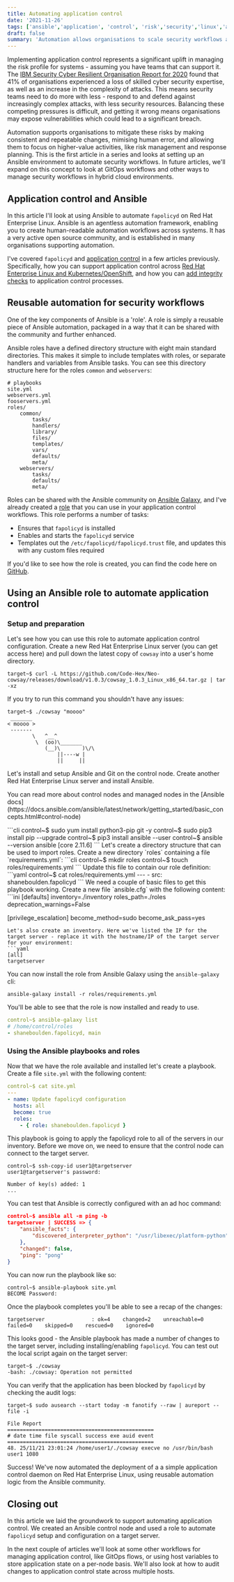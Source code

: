 ```yaml
---
title: Automating application control
date: '2021-11-26'
tags: ['ansible','application', 'control', 'risk','security','linux','automation']
draft: false
summary: 'Automation allows organisations to scale security workflows across hybrid cloud environments. In this article I take a closer look at automating application control, and how you can use Ansible roles to create reusable automation content.'
---
```


Implementing application control represents a significant uplift in managing the risk profile for systems - assuming you have teams that can support it. The [IBM Security Cyber Resilient Organisation Report for 2020](https://www.ibm.com/security/digital-assets/soar/cyber-resilient-organization-report/) found that 41% of organisations experienced a loss of skilled cyber security expertise, as well as an increase in the complexity of attacks. This means security teams need to do more with less - respond to and defend against increasingly complex attacks, with less security resources. Balancing these competing pressures is difficult, and getting it wrong means organisations may expose vulnerabilities which could lead to a significant breach.

Automation supports organisations to mitigate these risks by making consistent and repeatable changes, mimising human error, and allowing them to focus on higher-value activities, like risk management and response planning. This is the first article in a series and looks at setting up an Ansible environment to automate security workflows. In future articles, we'll expand on this concept to look at GitOps workflows and other ways to manage security workflows in hybrid cloud environments.

## Application control and Ansible
In this article I'll look at using Ansible to automate `fapolicyd` on Red Hat Enterprise Linux. Ansible is an agentless automation framework, enabling you to create human-readable automation workflows across systems. It has a very active open source community, and is established in many organisations supporting automation.

I've covered `fapolicyd` and [application control](https://www.cyber.gov.au/acsc/view-all-content/publications/implementing-application-control) in a few articles previously. Specifically, how you can support application control across [Red Hat Enterprise Linux and Kubernetes/OpenShift](/blog/app-control-for-everyone), and how you can [add integrity checks](/blog/fapolicyd-integrity) to application control processes.

## Reusable automation for security workflows

One of the key components of Ansible is a 'role'. A role is simply a reusable piece of Ansible automation, packaged in a way that it can be shared with the community and further enhanced.

Ansible roles have a defined directory structure with eight main standard directories. This makes it simple to include templates with roles, or separate handlers and variables from Ansible tasks. You can see this directory structure here for the roles `common` and `webservers`:
```cli
# playbooks
site.yml
webservers.yml
fooservers.yml
roles/
    common/
        tasks/
        handlers/
        library/
        files/
        templates/
        vars/
        defaults/
        meta/
    webservers/
        tasks/
        defaults/
        meta/
```
Roles can be shared with the Ansible community on [Ansible Galaxy](https://galaxy.ansible.com/), and I've already created a [role](https://galaxy.ansible.com/shaneboulden/fapolicyd) that you can use in your application control workflows. This role performs a number of tasks:

- Ensures that `fapolicyd` is installed
- Enables and starts the `fapolicyd` service
- Templates out the `/etc/fapolicyd/fapolicyd.trust` file, and updates this with any custom files required

If you'd like to see how the role is created, you can find the code here on [GitHub](https://github.com/shaneboulden/ansible-fapolicyd).

## Using an Ansible role to automate application control

### Setup and preparation

Let's see how you can use this role to automate application control configuration. Create a new Red Hat Enterprise Linux server (you can get access here) and pull down the latest copy of `cowsay` into a user's home directory.
```cli
target~$ curl -L https://github.com/Code-Hex/Neo-cowsay/releases/download/v1.0.3/cowsay_1.0.3_Linux_x86_64.tar.gz | tar -xz
```
If you try to run this command you shouldn't have any issues:
```cli
target~$ ./cowsay "moooo"
 _______
< moooo >
 -------
        \   ^__^
         \  (oo)\_______
            (__)\       )\/\
                ||----w |
                ||     ||
```
Let's install and setup Ansible and Git on the control node. Create another Red Hat Enterprise Linux server and install Ansible.
<div style={{ backgroundColor: '#f5f5f5', padding: '2px', borderRadius: '.25rem' }}>
<p style={{ padding: '6px'}}>You can read more about control nodes and managed nodes in the [Ansible docs](https://docs.ansible.com/ansible/latest/network/getting_started/basic_concepts.html#control-node)</p>
</div>
```cli
control~$ sudo yum install python3-pip git -y
control~$ sudo pip3 install pip --upgrade
control~$ pip3 install ansible --user
control~$ ansible --version
ansible [core 2.11.6]
```
Let's create a directory structure that can be used to import roles. Create a new directory `roles` containing a file `requirements.yml`:
```cli
control~$ mkdir roles
control~$ touch roles/requirements.yml
```
Update this file to contain our role definition:
```yaml
control~$ cat roles/requirements.yml
---
- src: shaneboulden.fapolicyd
```
We need a couple of basic files to get this playbook working. Create a new file `ansible.cfg` with the following content:
```ini
[defaults]
inventory=./inventory
roles_path=./roles
deprecation_warnings=False

[privilege_escalation]
become_method=sudo
become_ask_pass=yes
```
Let's also create an inventory. Here we've listed the IP for the target server - replace it with the hostname/IP of the target server for your environment:
```yaml
[all]
targetserver
```
You can now install the role from Ansible Galaxy using the `ansible-galaxy` cli:
```cli
ansible-galaxy install -r roles/requirements.yml
```
You'll be able to see that the role is now installed and ready to use.
```yaml
control~$ ansible-galaxy list
# /home/control/roles
- shaneboulden.fapolicyd, main
```
### Using the Ansible playbooks and roles

Now that we have the role available and installed let's create a playbook. Create a file `site.yml` with the following content:
```yaml
control~$ cat site.yml
---
- name: Update fapolicyd configuration
  hosts: all
  become: true
  roles:
    - { role: shaneboulden.fapolicyd }
```
This playbook is going to apply the fapolicyd role to all of the servers in our inventory. Before we move on, we need to ensure that the control node can connect to the target server.
```cli
control~$ ssh-copy-id user1@targetserver
user1@targetserver's password: 

Number of key(s) added: 1
...
```
You can test that Ansible is correctly configured with an ad hoc command:
```json
control~$ ansible all -m ping -b
targetserver | SUCCESS => {
    "ansible_facts": {
        "discovered_interpreter_python": "/usr/libexec/platform-python"
    },
    "changed": false,
    "ping": "pong"
}
```
You can now run the playbook like so:
```cli
control~$ ansible-playbook site.yml
BECOME Password:
```
Once the playbook completes you'll be able to see a recap of the changes:
```cli
targetserver               : ok=4    changed=2    unreachable=0    failed=0    skipped=0    rescued=0    ignored=0
```
This looks good - the Ansible playbook has made a number of changes to the target server, including installing/enabling `fapolicyd`. You can test out the local script again on the target server:
```cli
target~$ ./cowsay
-bash: ./cowsay: Operation not permitted
```
You can verify that the application has been blocked by `fapolicyd` by checking the audit logs:
```cli
target~$ sudo ausearch --start today -m fanotify --raw | aureport --file -i

File Report
===============================================
# date time file syscall success exe auid event
===============================================
48. 25/11/21 23:01:24 /home/user1/./cowsay execve no /usr/bin/bash user1 1080
```
Success! We've now automated the deployment of a a simple application control daemon on Red Hat Enterprise Linux, using reusable automation logic from the Ansible community.

## Closing out

In this article we laid the groundwork to support automating application control. We created an Ansible control node and used a role to automate `fapolicyd` setup and configuration on a target server.

In the next couple of articles we'll look at some other workflows for managing application control, like GitOps flows, or using host variables to store application state on a per-node basis. We'll also look at how to audit changes to application control state across multiple hosts.
